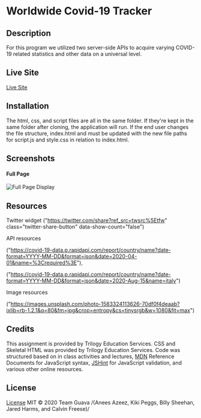 # Worldwide Covid-19 Tracker

## Description
For this program we utilized two server-side APIs to acquire varying COVID-19 related statistics and other data on a universal level. 
 
## Live Site
[Live Site]()

## Installation
The html, css, and script files are all in the same folder. If they're kept in the same folder after cloning, the application will run. If the end user changes the file structure, index.html and  must be updated with the new file paths for script.js and style.css in relation to index.html.

## Screenshots
#### Full Page
 ![Full Page Display](./Assets/fullpage.png)

## Resources
Twitter widget
("https://twitter.com/share?ref_src=twsrc%5Etfw" class="twitter-share-button" data-show-count="false")

API resources

("https://covid-19-data.p.rapidapi.com/report/country/name?date-format=YYYY-MM-DD&format=json&date=2020-04-01&name=%3Crequired%3E"),

("https://covid-19-data.p.rapidapi.com/report/country/name?date-format=YYYY-MM-DD&format=json&date=2020-Aug-15&name=italy")
        
Image resources

("https://images.unsplash.com/photo-1583324113626-70df0f4deaab?ixlib=rb-1.2.1&q=80&fm=jpg&crop=entropy&cs=tinysrgb&w=1080&fit=max")

## Credits
This assignment is provided by Trilogy Education Services. CSS and Skeletal HTML was provided by Trilogy Education Services. Code was structured based on in class activities and lectures, [MDN](https://developer.mozilla.org/en-US/) Reference Documents for JavaScript syntax, [JSHint](https://jshint.com/) for JavaScript validation, and various other online resources.

## License

[License](https://github.com/whackingMUFN/Homework/WeekFive/LICENSE.txt)
MIT &copy; 2020 Team Guava /(Anees Azeez, Kiki Peggs, Billy Sheehan, Jared Harms, and Calvin Freese)/
